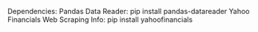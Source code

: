 Dependencies:
    Pandas Data Reader:                         pip install pandas-datareader
    Yahoo Financials Web Scraping Info:         pip install yahoofinancials